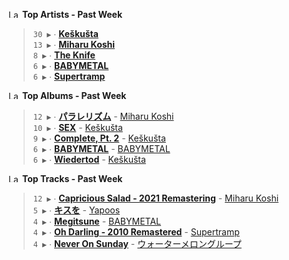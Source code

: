 <!--START_LASTFM_ARTISTS:{"period": "7day", "rows": 5}-->
<a href="https://last.fm" target="_blank"><img src="https://user-images.githubusercontent.com/17434202/215290617-e793598d-d7c9-428f-9975-156db1ba89cc.svg" alt="Last.fm Logo" width="18" height="13"/></a> **Top Artists - Past Week**

> `30 ▶️` ∙ **[Keškušta](https://www.last.fm/music/Ke%C5%A1ku%C5%A1ta)**<br/>
> `13 ▶️` ∙ **[Miharu Koshi](https://www.last.fm/music/Miharu+Koshi)**<br/>
> `8 ▶️` ∙ **[The Knife](https://www.last.fm/music/The+Knife)**<br/>
> `6 ▶️` ∙ **[BABYMETAL](https://www.last.fm/music/BABYMETAL)**<br/>
> `6 ▶️` ∙ **[Supertramp](https://www.last.fm/music/Supertramp)**<br/>
<!--END_LASTFM_ARTISTS-->

<!--START_LASTFM_ALBUMS:{"period": "7day", "rows": 5}-->
<a href="https://last.fm" target="_blank"><img src="https://user-images.githubusercontent.com/17434202/215290617-e793598d-d7c9-428f-9975-156db1ba89cc.svg" alt="Last.fm Logo" width="18" height="13"/></a> **Top Albums - Past Week**

> `12 ▶️` ∙ **[パラレリズム](https://www.last.fm/music/Miharu+Koshi/%E3%83%91%E3%83%A9%E3%83%AC%E3%83%AA%E3%82%BA%E3%83%A0)** - [Miharu Koshi](https://www.last.fm/music/Miharu+Koshi)<br/>
> `10 ▶️` ∙ **[SEX](https://www.last.fm/music/Ke%C5%A1ku%C5%A1ta/SEX)** - [Keškušta](https://www.last.fm/music/Ke%C5%A1ku%C5%A1ta)<br/>
> `9 ▶️` ∙ **[Complete, Pt. 2](https://www.last.fm/music/Ke%C5%A1ku%C5%A1ta/Complete,+Pt.+2)** - [Keškušta](https://www.last.fm/music/Ke%C5%A1ku%C5%A1ta)<br/>
> `6 ▶️` ∙ **[BABYMETAL](https://www.last.fm/music/BABYMETAL/BABYMETAL)** - [BABYMETAL](https://www.last.fm/music/BABYMETAL)<br/>
> `6 ▶️` ∙ **[Wiedertod](https://www.last.fm/music/Ke%C5%A1ku%C5%A1ta/Wiedertod)** - [Keškušta](https://www.last.fm/music/Ke%C5%A1ku%C5%A1ta)<br/>
<!--END_LASTFM_ALBUMS-->

<!--START_LASTFM_TRACKS:{"period": "7day", "rows": 5}-->
<a href="https://last.fm" target="_blank"><img src="https://user-images.githubusercontent.com/17434202/215290617-e793598d-d7c9-428f-9975-156db1ba89cc.svg" alt="Last.fm Logo" width="18" height="13"/></a> **Top Tracks - Past Week**

> `12 ▶️` ∙ **[Capricious Salad - 2021 Remastering](https://www.last.fm/music/Miharu+Koshi/_/Capricious+Salad+-+2021+Remastering)** - [Miharu Koshi](https://www.last.fm/music/Miharu+Koshi)<br/>
> `5 ▶️` ∙ **[キスを](https://www.last.fm/music/Yapoos/_/%E3%82%AD%E3%82%B9%E3%82%92)** - [Yapoos](https://www.last.fm/music/Yapoos)<br/>
> `4 ▶️` ∙ **[Megitsune](https://www.last.fm/music/BABYMETAL/_/Megitsune)** - [BABYMETAL](https://www.last.fm/music/BABYMETAL)<br/>
> `4 ▶️` ∙ **[Oh Darling - 2010 Remastered](https://www.last.fm/music/Supertramp/_/Oh+Darling+-+2010+Remastered)** - [Supertramp](https://www.last.fm/music/Supertramp)<br/>
> `4 ▶️` ∙ **[Never On Sunday](https://www.last.fm/music/%E3%82%A6%E3%82%A9%E3%83%BC%E3%82%BF%E3%83%BC%E3%83%A1%E3%83%AD%E3%83%B3%E3%82%B0%E3%83%AB%E3%83%BC%E3%83%97/_/Never+On+Sunday)** - [ウォーターメロングループ](https://www.last.fm/music/%E3%82%A6%E3%82%A9%E3%83%BC%E3%82%BF%E3%83%BC%E3%83%A1%E3%83%AD%E3%83%B3%E3%82%B0%E3%83%AB%E3%83%BC%E3%83%97)<br/>
<!--END_LASTFM_TRACKS-->